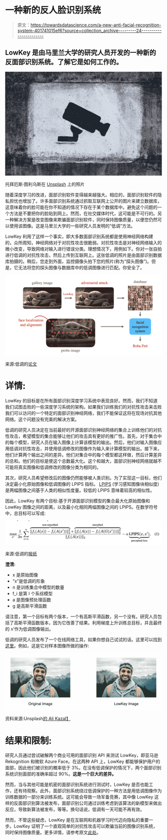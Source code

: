 # 一种新的反人脸识别系统

> 原文：<https://towardsdatascience.com/a-new-anti-facial-recognition-system-401741015ef6?source=collection_archive---------24----------------------->

## LowKey 是由马里兰大学的研究人员开发的一种新的反面部识别系统。了解它是如何工作的。

![](img/6063e37a4b48acfd846148e724c5ff54.png)

托拜厄斯·图利乌斯在 [Unsplash](https://unsplash.com?utm_source=medium&utm_medium=referral) 上的照片

随着深度学习的改进，面部识别软件变得越来越强大。相应的，面部识别软件的隐私担忧也增加了。许多面部识别系统通过抓取互联网上公开的图片来建立数据库，这意味着你的脸可能在你不知道的情况下存在于某个数据库中。避免这个问题的一个方法是不要把你的脸贴到网上。然而，在社交媒体时代，这可能是不可行的。另一种解决方案是改变图像来欺骗面部识别软件，同时保持图像质量，以便您仍然可以使用该图像。这是马里兰大学的一些研究人员发明的“低调”方法。

LowKey 利用了这样一个事实，即大多数面部识别系统都是使用神经网络构建的，众所周知，神经网络对于对抗性攻击很脆弱。对抗性攻击是对神经网络输入的微小改变，导致网络对输入进行错误分类。理想情况下，用例如下。你对一张自拍进行低调的对抗性攻击，然后上传到互联网上。这张低调的照片是由面部识别数据库拍摄的。稍后，您走到外面，监控摄像头拍下您的照片(称为“探头图像”)。但是，它无法将您的探头图像与数据库中的低调图像进行匹配。你安全了。

![](img/f58317550844578624ac5ebf04d8dd70.png)

来源:低调的[论文](https://arxiv.org/pdf/2101.07922.pdf)

# **详情:**

LowKey 的目标是在所有面部识别深度学习系统中表现良好。然而，我们不知道我们试图击败的一些深度学习系统的架构。如果我们训练我们的对抗性攻击来击败我们可以访问的一个特定的面部识别神经网络，我们不能保证这将在现场对抗其他网络。这个问题没有完美的解决方案。

低调的研究人员决定在当前最好的开源面部识别神经网络的集合上训练他们的对抗性攻击，希望模型的集合能够让他们的攻击具有更好的推广性。首先，对于集合中的每个模型，研究人员在输入图像上计算该模型的输出。然后，他们对输入图像应用低调对抗性攻击，并使用低调修改的图像作为输入来计算模型的输出。接下来，他们计算两个输出之间的差异。他们对集合中的每个模型都这样做，然后计算差异的总和。他们的目标是使这个总数最大化。这个和越大，面部识别神经网络就越不可能将真实图像和低调修改的图像分类为相同的。

其次，研究人员希望修改后的图像仍然能够被人类识别。为了实现这一目标，他们决定最小化原始图像和低调图像的 LPIPS 指标。 [LPIPS](https://arxiv.org/pdf/1801.03924.pdf) (学习感知图像块相似度)是两幅图像之间基于人类的相似性度量。较低的 LPIPS 意味着较高的相似性。

因此，LowKey 有两个目标:基于开源面部识别模型的集合最大化原始图像和 LowKey 图像之间的距离，以及最小化相同两幅图像之间的 LPIPS。在数学符号中，总目标可以写成:

![](img/dd5110513a35e7580ac68f934250bda8.png)

来源:低调的[报纸](https://arxiv.org/pdf/2101.07922.pdf)

**澄清:**

*   x 是原始图像
*   “x”是低调的形象
*   n 是训练集合中模型的数量
*   f_i 是第 I 个系综模型
*   a 是图像预处理函数
*   g 是高斯平滑函数

请注意，第一个目标有两个版本，一个有高斯平滑函数，另一个没有。研究人员包括了高斯平滑函数版本，因为它改善了结果。利用梯度上升训练总目标，并且最终的 x’作为低调图像输出。

低调的研究人员发布了一个在线网络工具，如果你想自己试试的话。这里可以找到[这里](https://lowkey.umiacs.umd.edu/)。例如，这是它对样本图像所做的操作:

![](img/25fcfe0d86bd723655805dd9c29c926f.png)

资料来源:Unsplash[的 Ali Kazal】](https://unsplash.com/@lureofadventure)

# **结果和限制:**

研究人员通过尝试破解两个商业可用的面部识别 API 来测试 LowKey，即亚马逊 Rekognition 和微软 Azure Face。在这两种 API 上，LowKey 都能够保护用户的面部，因此他们被识别的概率低于 3%。在没有低调保护的情况下，两个面部识别系统识别面部的准确率超过 90%。**这是一个巨大的差异。**

然而，当与其他可能是机密的面部识别系统进行测试时，LowKey 是否也能工作，还有待观察。此外，面部识别系统绕过低调保护的一种方法是用低调图像作为训练数据的一部分来训练系统。这可能会导致一场军备竞赛，其中像 LowKey 这样的反面部识别算法被发布，面部识别公司通过训练考虑到该算法的新模型来做出反应，导致新算法被发布，等等。换句话说，低调有一天可能不再有效。

然而，不管这些疑虑，LowKey 是在互联网和机器学习时代迈向隐私的重要一步。LowKey 证明了一个直观简单的对抗性攻击可以欺骗当前的图像识别系统，同时保持图像质量。更多详情，请参考原文[此处](https://arxiv.org/pdf/2101.07922.pdf)。